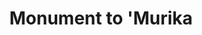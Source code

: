 ---
pid: llg210
title: Monument to 'Murika
location_transcription: 
coordinates: "[-75.188434134455, 40.038129395432]"
zipcode: '19147'
gen_neighborhood: South Philadelphia
neighborhood: Queen Village,Bella Vista,Pennsport,Italian Market
outside_phl: 
age: '16'
age_range: 13-19
instagram: 
image_file_name: llg_210.jpg
proposal_transcription: "* Note no Texas :)"
topic: History,Politics
topic_summary: 0, 0, 0
type: Conceptual
keywords_other: america, 'murika, states, rivalries
credit: Urban National Squash Team
image_labels: 
twitter: 
facebook: 
permalink: "/monuments/llg210/"
layout: item-page
---